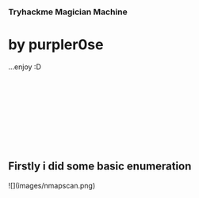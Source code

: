 <h3> Tryhackme Magician Machine </h3>
<h1>by purpler0se</h1>
	<p>...enjoy :D</p>
</br>
</br>
</br>
</br></br></br></br></br>
<h2> Firstly i did some basic enumeration </h2>
![](images/nmapscan.png)
